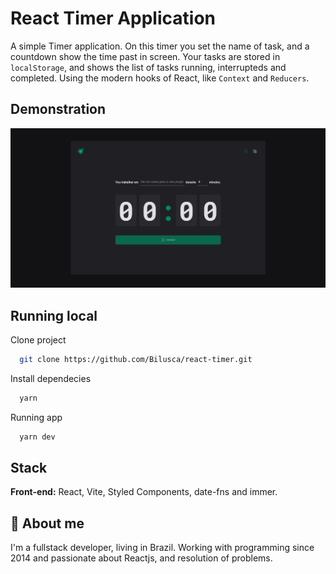 
# React Timer Application

A simple Timer application.
On this timer you set the name of task, and a countdown show the time past in screen. Your tasks are stored in `localStorage`, and shows the list of tasks running, interrupteds and completed. Using the modern hooks of React, like `Context` and `Reducers`.

## Demonstration

![Project running](/project-images/timer.png)


## Running local

Clone project

```bash
  git clone https://github.com/Bilusca/react-timer.git
```

Install dependecies

```bash
  yarn
```

Running app

```bash
  yarn dev
```

## Stack

**Front-end:** React, Vite, Styled Components, date-fns and immer.

## 🚀 About me

I'm a fullstack developer, living in Brazil. Working with programming since 2014 and passionate about Reactjs, and resolution of problems.
